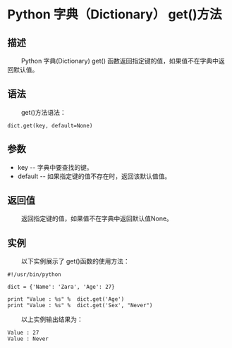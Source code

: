 # Python 字典（Dictionary） get()方法
## 描述
&#160;&#160;&#160;&#160;&#160;&#160;&#160;&#160;Python 字典(Dictionary) get() 函数返回指定键的值，如果值不在字典中返回默认值。

## 语法
&#160;&#160;&#160;&#160;&#160;&#160;&#160;&#160;get()方法语法：

```
dict.get(key, default=None)
```

## 参数
- key -- 字典中要查找的键。
- default -- 如果指定键的值不存在时，返回该默认值值。

## 返回值
&#160;&#160;&#160;&#160;&#160;&#160;&#160;&#160;返回指定键的值，如果值不在字典中返回默认值None。

## 实例
&#160;&#160;&#160;&#160;&#160;&#160;&#160;&#160;以下实例展示了 get()函数的使用方法：

```
#!/usr/bin/python

dict = {'Name': 'Zara', 'Age': 27}

print "Value : %s" %  dict.get('Age')
print "Value : %s" %  dict.get('Sex', "Never")
```

&#160;&#160;&#160;&#160;&#160;&#160;&#160;&#160;以上实例输出结果为：

```
Value : 27
Value : Never
```